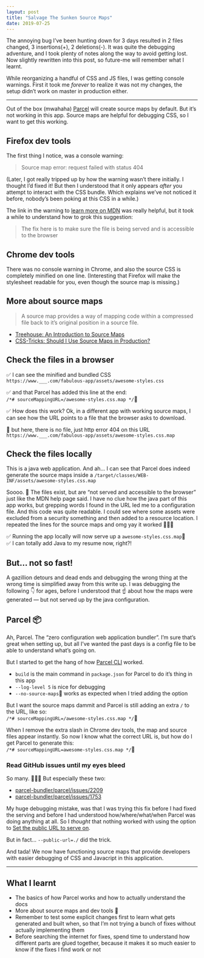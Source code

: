 ```yaml
---
layout: post
title: "Salvage The Sunken Source Maps"
date: 2019-07-25
---
```


The annoying bug I’ve been hunting down for 3 days resulted in 2&nbsp;files changed, 3&nbsp;insertions(+), 2&nbsp;deletions(-). It was quite the debugging adventure, and I took plenty of notes along the way to avoid getting lost. Now slightly rewritten into this post, so future-me will remember what I learnt.

While reorganizing a handful of CSS and JS files, I was getting console warnings. First it took me _forever_ to realize it was not my changes, the setup didn’t work on master in production either.

---

Out of the box (mwahaha) [Parcel](https://parceljs.org/) will create source maps by default. But it’s not working in this app. Source maps are helpful for debugging CSS, so I want to get this working.

## Firefox dev tools

The first thing I notice, was a console warning:

> Source map error: request failed with status 404

(Later, I got really tripped up by how the warning wasn’t there initially. I thought I’d fixed it! But then I understood that it only appears _after_ you attempt to interact with the CSS bundle. Which explains we’ve not noticed it before, nobody’s been poking at this CSS in a while.)

The link in the warning to [learn more on MDN](https://developer.mozilla.org/en-US/docs/Tools/Debugger/Source_map_errors) was really helpful, but it took a while to understand how to grok this suggestion:

> The fix here is to make sure the file is being served and is accessible to the browser

## Chrome dev tools

There was no console warning in Chrome, and also the source CSS is completely minified on one line. (Interesting that Firefox will make the stylesheet readable for you, even though the source map is missing.)

## More about source maps

> A source map provides a way of mapping code within a compressed file back to it’s original position in a source file.

- [Treehouse: An Introduction to Source Maps](https://blog.teamtreehouse.com/introduction-source-maps)
- [CSS-Tricks: Should I Use Source Maps in Production? ](https://css-tricks.com/should-i-use-source-maps-in-production/)

## Check the files in a browser

✅ I can see the minified and bundled CSS<br>
`https://www.___.com/fabulous-app/assets/awesome-styles.css`

✅ and that Parcel has added this line at the end:<br>
`/*# sourceMappingURL=/awesome-styles.css.map */`

✅ How does this work? Ok, in a different app with working source maps, I can see how the URL points to a file that the browser asks to download.

🚫 but here, there is no file, just http error 404 on this URL<br>
`https://www.___.com/fabulous-app/assets/awesome-styles.css.map`

## Check the files locally

This is a java web application. And ah… I can see that Parcel does indeed generate the source maps inside a `/target/classes/WEB-INF/assets/awesome-styles.css.map`

Soooo. 🤔 The files exist, but are “not served and accessible to the browser” just like the MDN help page said. I have no clue how the java part of this app works, but grepping words I found in the URL led me to a configuration file. And this code was quite readable. I could see where some assets were excluded from a security something and then added to a resource location. I repeated the lines for the source maps and omg yay it worked 🥳🥳🥳

✅ Running the app locally will now serve up a `awesome-styles.css.map` <br>
✅ I can totally add Java to my resume now, right?!

## But… not so fast!

A gazillion detours and dead ends and debugging the wrong thing at the wrong time is simplified away from this write up. I was debugging the following 👇 for ages, before I understood that ☝️ about how the maps were generated — but not served up by the java configuration.

## Parcel 📦

Ah, Parcel. The “zero configuration web application bundler”. I’m sure that’s great when setting up, but all I’ve wanted the past days is a config file to be able to understand what’s going on.

But I started to get the hang of how [Parcel CLI](https://parceljs.org/cli.html) worked.

- `build` is the main command in `package.json` for Parcel to do it’s thing in this app
- `--log-level 5` is nice for debugging
- `--no-source-maps` works as expected when I tried adding the option

But I want the source maps dammit and Parcel is still adding an extra `/` to the URL, like so:<br>
`/*# sourceMappingURL=/awesome-styles.css.map */`

When I remove the extra slash in Chrome dev tools, the map and source files appear instantly. So now I know what the correct URL is, but how do I get Parcel to generate this:<br>
`/*# sourceMappingURL=awesome-styles.css.map */`

### Read GitHub issues until my eyes bleed

So many. 👀👀👀 But especially these two:

- [parcel-bundler/parcel/issues/2209](https://github.com/parcel-bundler/parcel/issues/2209)
- [parcel-bundler/parcel/issues/1753](https://github.com/parcel-bundler/parcel/issues/1753)

My huge debugging mistake, was that I was trying this fix before I had fixed the serving and before I had understood how/where/what/when Parcel was doing anything at all. So I _thought_ that nothing worked with using the option to [Set the public URL to serve on](https://parceljs.org/cli.html#set-the-public-url-to-serve-on).

But in fact… `--public-url=./` did the trick.

And tada! We now have functioning source maps that provide developers with easier debugging of CSS and Javacript in this application.

---

## What I learnt

- The basics of how Parcel works and how to actually understand the docs
- More about source maps and dev tools 🔨
- Remember to test some explicit changes first to learn what gets generated and built when, so that I’m not trying a bunch of fixes without actually implementing them
- Before searching the internet for fixes, spend time to understand how different parts are glued together, because it makes it so much easier to know if the fixes I find work or not

